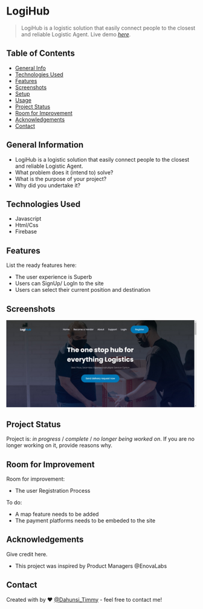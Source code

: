# LogiHub
> LogiHub is a logistic solution that easily connect people to the closest and reliable Logistic Agent.
> Live demo [_here_](https://timmydee.github.io/LogisticHub/). <!-- If you have the project hosted somewhere, include the link here. -->

## Table of Contents
* [General Info](#general-information)
* [Technologies Used](#technologies-used)
* [Features](#features)
* [Screenshots](#screenshots)
* [Setup](#setup)
* [Usage](#usage)
* [Project Status](#project-status)
* [Room for Improvement](#room-for-improvement)
* [Acknowledgements](#acknowledgements)
* [Contact](#contact)
<!-- * [License](#license) -->


## General Information
- LogiHub is a logistic solution that easily connect people to the closest and reliable Logistic Agent.
- What problem does it (intend to) solve?
- What is the purpose of your project?
- Why did you undertake it?
<!-- You don't have to answer all the questions - just the ones relevant to your project. -->


## Technologies Used
- Javascript
- Html/Css
- Firebase


## Features
List the ready features here:
- The user experience is Superb
- Users can SignUp/ LogIn to the site
- Users can select their current position and destination


## Screenshots
![Example screenshot](./image/Logistic_Project.png)
<!-- If you have screenshots you'd like to share, include them here. -->


## Project Status
Project is: _in progress_ / _complete_ / _no longer being worked on_. If you are no longer working on it, provide reasons why.


## Room for Improvement

Room for improvement:
- The user Registration Process

To do:
- A map feature needs to be added
- The payment platforms needs to be embeded to the site


## Acknowledgements
Give credit here.
- This project was inspired by Product Managers @EnovaLabs


## Contact
Created with by ❤️ [@Dahunsi_Timmy](dahunsitimmy@gmail.com) - feel free to contact me!




